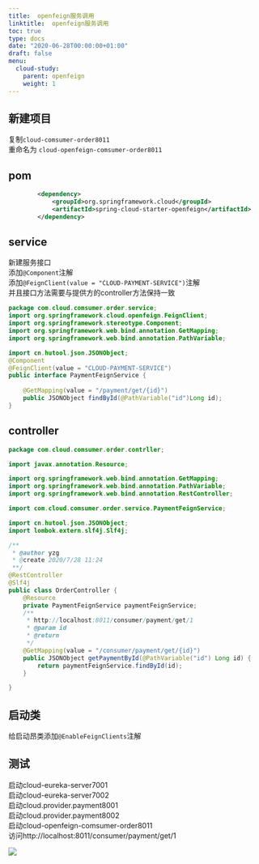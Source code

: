 ```yaml
---
title:  openfeign服务调用
linktitle:  openfeign服务调用
toc: true
type: docs
date: "2020-06-28T00:00:00+01:00"
draft: false
menu:
  cloud-study:
    parent: openfeign
    weight: 1
---
```

## 新建项目

复制`cloud-comsumer-order8011`   
重命名为 `cloud-openfeign-comsumer-order8011`

## pom

```xml
        <dependency>
            <groupId>org.springframework.cloud</groupId>
            <artifactId>spring-cloud-starter-openfeign</artifactId>
        </dependency>
```



## service

新建服务接口  
添加`@Component`注解  
添加`@FeignClient(value = "CLOUD-PAYMENT-SERVICE")`注解   
并且接口方法需要与提供方的controller方法保持一致

```java
package com.cloud.comsumer.order.service;
import org.springframework.cloud.openfeign.FeignClient;
import org.springframework.stereotype.Component;
import org.springframework.web.bind.annotation.GetMapping;
import org.springframework.web.bind.annotation.PathVariable;

import cn.hutool.json.JSONObject;
@Component
@FeignClient(value = "CLOUD-PAYMENT-SERVICE")
public interface PaymentFeignService {
	
	@GetMapping(value = "/payment/get/{id}")
	public JSONObject findById(@PathVariable("id")Long id);
}

```

## controller
```java
package com.cloud.comsumer.order.contrller;

import javax.annotation.Resource;

import org.springframework.web.bind.annotation.GetMapping;
import org.springframework.web.bind.annotation.PathVariable;
import org.springframework.web.bind.annotation.RestController;

import com.cloud.comsumer.order.service.PaymentFeignService;

import cn.hutool.json.JSONObject;
import lombok.extern.slf4j.Slf4j;

/**
 * @author yzg
 * @create 2020/7/28 11:24
 **/
@RestController
@Slf4j
public class OrderController {
    @Resource
    private PaymentFeignService paymentFeignService;
    /**
     * http://localhost:8011/consumer/payment/get/1
     * @param id
     * @return
     */
    @GetMapping(value = "/consumer/payment/get/{id}")
    public JSONObject getPaymentById(@PathVariable("id") Long id) {
    	return paymentFeignService.findById(id);
    }

}

```
## 启动类
给启动昂类添加`@EnableFeignClients`注解

## 测试

启动cloud-eureka-server7001  
启动cloud-eureka-server7002  
启动cloud.provider.payment8001  
启动cloud.provider.payment8002  
启动cloud-openfeign-comsumer-order8011  
访问http://localhost:8011/consumer/payment/get/1

![](/img/springCloud/22.jpg)